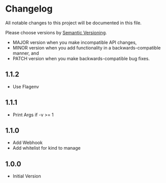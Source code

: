 # Changelog

All notable changes to this project will be documented in this file.

Please choose versions by [Semantic Versioning](http://semver.org/).

* MAJOR version when you make incompatible API changes,
* MINOR version when you add functionality in a backwards-compatible manner, and
* PATCH version when you make backwards-compatible bug fixes.

## 1.1.2

- Use Flagenv

## 1.1.1

- Print Args if -v >= 1

## 1.1.0

- Add Webhook
- Add whitelist for kind to manage

## 1.0.0

- Initial Version
